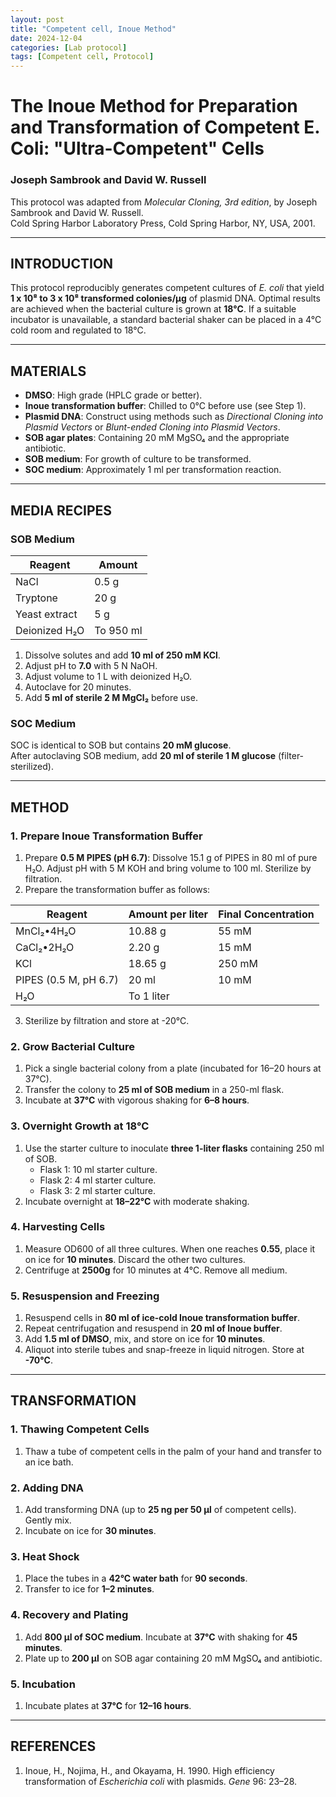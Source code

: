 ```yaml
---
layout: post
title: "Competent cell, Inoue Method"
date: 2024-12-04
categories: [Lab protocol]
tags: [Competent cell, Protocol]
---
```


# The Inoue Method for Preparation and Transformation of Competent E. Coli: "Ultra-Competent" Cells

### Joseph Sambrook and David W. Russell  
This protocol was adapted from *Molecular Cloning, 3rd edition*, by Joseph Sambrook and David W. Russell.  
Cold Spring Harbor Laboratory Press, Cold Spring Harbor, NY, USA, 2001.  

---

## INTRODUCTION
This protocol reproducibly generates competent cultures of *E. coli* that yield **1 x 10⁸ to 3 x 10⁸ transformed colonies/µg** of plasmid DNA. Optimal results are achieved when the bacterial culture is grown at **18°C**. If a suitable incubator is unavailable, a standard bacterial shaker can be placed in a 4°C cold room and regulated to 18°C.

---

## MATERIALS
- **DMSO**: High grade (HPLC grade or better).
- **Inoue transformation buffer**: Chilled to 0°C before use (see Step 1).
- **Plasmid DNA**: Construct using methods such as *Directional Cloning into Plasmid Vectors* or *Blunt-ended Cloning into Plasmid Vectors*.
- **SOB agar plates**: Containing 20 mM MgSO₄ and the appropriate antibiotic.
- **SOB medium**: For growth of culture to be transformed.
- **SOC medium**: Approximately 1 ml per transformation reaction.

---

## MEDIA RECIPES
### SOB Medium
| Reagent           | Amount               |
|-------------------|----------------------|
| NaCl              | 0.5 g               |
| Tryptone          | 20 g                |
| Yeast extract     | 5 g                 |
| Deionized H₂O     | To 950 ml           |

1. Dissolve solutes and add **10 ml of 250 mM KCl**.  
2. Adjust pH to **7.0** with 5 N NaOH.  
3. Adjust volume to 1 L with deionized H₂O.  
4. Autoclave for 20 minutes.  
5. Add **5 ml of sterile 2 M MgCl₂** before use.

### SOC Medium
SOC is identical to SOB but contains **20 mM glucose**.  
After autoclaving SOB medium, add **20 ml of sterile 1 M glucose** (filter-sterilized).  

---

## METHOD
### 1. Prepare Inoue Transformation Buffer
1. Prepare **0.5 M PIPES (pH 6.7)**: Dissolve 15.1 g of PIPES in 80 ml of pure H₂O. Adjust pH with 5 M KOH and bring volume to 100 ml. Sterilize by filtration.
2. Prepare the transformation buffer as follows:

| Reagent               | Amount per liter | Final Concentration |
|-----------------------|------------------|---------------------|
| MnCl₂•4H₂O            | 10.88 g         | 55 mM              |
| CaCl₂•2H₂O            | 2.20 g          | 15 mM              |
| KCl                   | 18.65 g         | 250 mM             |
| PIPES (0.5 M, pH 6.7) | 20 ml           | 10 mM              |
| H₂O                   | To 1 liter      |                     |

3. Sterilize by filtration and store at -20°C.

### 2. Grow Bacterial Culture
1. Pick a single bacterial colony from a plate (incubated for 16–20 hours at 37°C).  
2. Transfer the colony to **25 ml of SOB medium** in a 250-ml flask.  
3. Incubate at **37°C** with vigorous shaking for **6–8 hours**.

### 3. Overnight Growth at 18°C
1. Use the starter culture to inoculate **three 1-liter flasks** containing 250 ml of SOB.  
   - Flask 1: 10 ml starter culture.  
   - Flask 2: 4 ml starter culture.  
   - Flask 3: 2 ml starter culture.  
2. Incubate overnight at **18–22°C** with moderate shaking.

### 4. Harvesting Cells
1. Measure OD600 of all three cultures. When one reaches **0.55**, place it on ice for **10 minutes**. Discard the other two cultures.  
2. Centrifuge at **2500g** for 10 minutes at 4°C. Remove all medium.  

### 5. Resuspension and Freezing
1. Resuspend cells in **80 ml of ice-cold Inoue transformation buffer**.  
2. Repeat centrifugation and resuspend in **20 ml of Inoue buffer**.  
3. Add **1.5 ml of DMSO**, mix, and store on ice for **10 minutes**.  
4. Aliquot into sterile tubes and snap-freeze in liquid nitrogen. Store at **-70°C**.

---

## TRANSFORMATION
### 1. Thawing Competent Cells
1. Thaw a tube of competent cells in the palm of your hand and transfer to an ice bath.  

### 2. Adding DNA
1. Add transforming DNA (up to **25 ng per 50 µl** of competent cells). Gently mix.  
2. Incubate on ice for **30 minutes**.

### 3. Heat Shock
1. Place the tubes in a **42°C water bath** for **90 seconds**.  
2. Transfer to ice for **1–2 minutes**.

### 4. Recovery and Plating
1. Add **800 µl of SOC medium**. Incubate at **37°C** with shaking for **45 minutes**.  
2. Plate up to **200 µl** on SOB agar containing 20 mM MgSO₄ and antibiotic.  

### 5. Incubation
1. Incubate plates at **37°C** for **12–16 hours**.  

---

## REFERENCES
1. Inoue, H., Nojima, H., and Okayama, H. 1990. High efficiency transformation of *Escherichia coli* with plasmids. *Gene* 96: 23–28.

